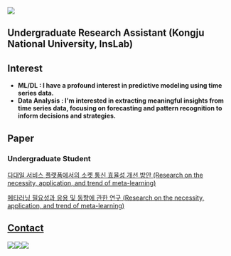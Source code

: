 
<a href="https://hits.seeyoufarm.com"><img src="https://hits.seeyoufarm.com/api/count/incr/badge.svg?url=https%3A%2F%2Fgithub.com%2FGEONWOOHONG&count_bg=%2379C83D&title_bg=%23555555&icon=postwoman.svg&icon_color=%23E7E7E7&title=hits&edge_flat=false"/></a>
<br>


## Undergraduate Research Assistant (Kongju National University, InsLab)
## Interest
- **ML/DL : I have a profound interest in predictive modeling using time series data.**
- **Data Analysis : I'm interested in extracting meaningful insights from time series data, focusing on forecasting and pattern recognition to inform decisions and strategies.**

## Paper
### Undergraduate Student
<a href="https://www.dbpia.co.kr/journal/articleDetail?nodeId=NODE11737515">
 <p>다대일 서비스 플랫폼에서의 소켓 통신 효율성 개선 방안 (Research on the necessity, application, and trend of meta-learning)</p>
<a href="https://www.dbpia.co.kr/journal/articleDetail?nodeId=NODE11737582">
 <p>메타러닝 필요성과 응용 및 동향에 관한 연구 (Research on the necessity, application, and trend of meta-learning)</p>
 
## Contact
<div style="display:flex; flex-direction:row;">
  <a href="https://www.instagram.com/geonwoo03_dev/">
    <img src="https://img.shields.io/badge/Instagram-E4405F?style=flat-square&logo=Instagram&logoColor=white"/>
  </a>
 </a>
  <a href="mailto:redgil77@smail.kongju.ac.kr">
    <img src="https://img.shields.io/badge/Outlook-0078D4?style=flat-square&logo=microsoftoutlook&logoColor=white"/>
  </a>
  <a href="mailto:redgil030802@gmail.com">
    <img src="https://img.shields.io/badge/Gmail-EA4335?style=flat-square&logo=gmail&logoColor=white"/>
  </a>
</div><br>
  
</div><br>
</div>
